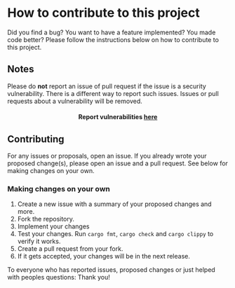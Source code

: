 # How to contribute to this project

Did you find a bug? You want to have a feature implemented? You made code better?
Please follow the instructions below on how to contribute to this project.

## Notes

Please do **not** report an issue of pull request if the issue is a security vulnerability.
There is a different way to report such issues. Issues or pull requests about a vulnerability will be removed.

<div style="text-align: center">
<h4>Report vulnerabilities <a href="https://github.com/ElBe-Development/logging-rs/security/advisories/new">here</a></h4>
</div>

## Contributing

For any issues or proposals, open an issue. If you already wrote your proposed change(s), please open an issue
and a pull request. See below for making changes on your own.

### Making changes on your own

1. Create a new issue with a summary of your proposed changes and more.
2. Fork the repository.
3. Implement your changes
4. Test your changes. Run `cargo fmt`, `cargo check` and `cargo clippy` to verify it works.
5. Create a pull request from your fork.
6. If it gets accepted, your changes will be in the next release.

To everyone who has reported issues, proposed changes or just helped with peoples questions: Thank you!
